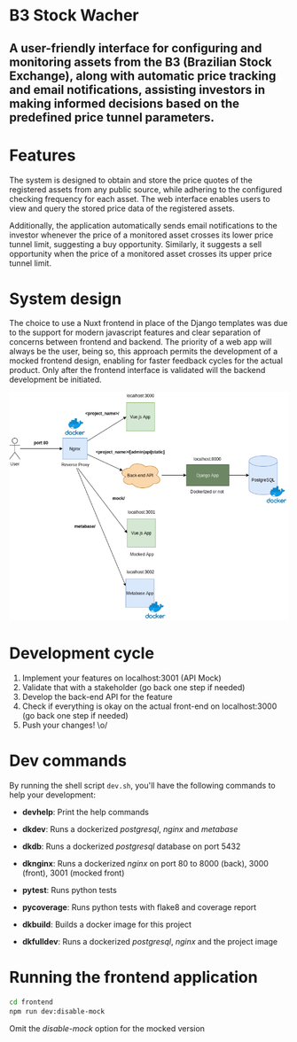 # B3 Stock Wacher

## A user-friendly interface for configuring and monitoring assets from the B3 (Brazilian Stock Exchange), along with automatic price tracking and email notifications, assisting investors in making informed decisions based on the predefined price tunnel parameters.


# Features
The system is designed to obtain and store the price quotes of the registered assets from any public source, while adhering to the configured checking frequency for each asset. The web interface enables users to view and query the stored price data of the registered assets.

Additionally, the application automatically sends email notifications to the investor whenever the price of a monitored asset crosses its lower price tunnel limit, suggesting a buy opportunity. Similarly, it suggests a sell opportunity when the price of a monitored asset crosses its upper price tunnel limit.


# System design
The choice to use a Nuxt frontend in place of the Django templates was due to the support for modern javascript features and clear separation of concerns between frontend and backend. The priority of a web app will always be the user, being so, this approach permits the development of a mocked frontend design, enabling for faster feedback cycles for the actual product. Only after the frontend interface is validated will the backend development be initiated.

<p align="center">
  <img src="https://github.com/bennymirahy/b3_stock_watcher/blob/master/img/system_design.png?raw=true" />
</p>


# Development cycle
1. Implement your features on localhost:3001 (API Mock)
2. Validate that with a stakeholder (go back one step if needed)
3. Develop the back-end API for the feature
4. Check if everything is okay on the actual front-end on localhost:3000 (go back one step if needed)
5. Push your changes! \o/


# Dev commands
By running the shell script `dev.sh`, you'll have the following commands to help your development:

- **devhelp**: Print the help commands

- **dkdev**: Runs a dockerized *postgresql*, *nginx* and *metabase*

- **dkdb**: Runs a dockerized *postgresql* database on port 5432

- **dknginx**: Runs a dockerized *nginx* on port 80 to 8000 (back), 3000 (front), 3001 (mocked front)

- **pytest**: Runs python tests

- **pycoverage**: Runs python tests with flake8 and coverage report

- **dkbuild**: Builds a docker image for this project

- **dkfulldev**: Runs a dockerized *postgresql*, *nginx* and the project image


# Running the frontend application
```bash
cd frontend
npm run dev:disable-mock
```
Omit the *disable-mock* option for the mocked version
